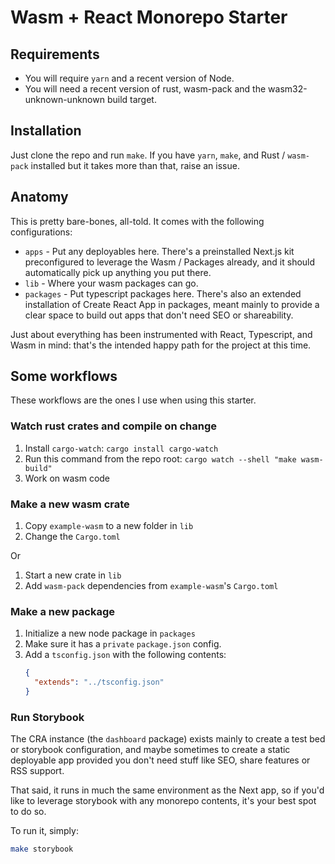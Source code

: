 # Wasm + React Monorepo Starter

## Requirements

- You will require `yarn` and a recent version of Node.
- You will need a recent version of rust, wasm-pack and the
  wasm32-unknown-unknown build target.

## Installation

Just clone the repo and run `make`. If you have `yarn`, `make`, and Rust /
`wasm-pack` installed but it takes more than that, raise an issue.

## Anatomy

This is pretty bare-bones, all-told. It comes with the following configurations:

- `apps` - Put any deployables here. There's a preinstalled Next.js kit
  preconfigured to leverage the Wasm / Packages already, and it should
  automatically pick up anything you put there.
- `lib` - Where your wasm packages can go.
- `packages` - Put typescript packages here. There's also an extended
  installation of Create React App in packages, meant mainly to provide a clear
  space to build out apps that don't need SEO or shareability.

Just about everything has been instrumented with React, Typescript, and Wasm in
mind: that's the intended happy path for the project at this time.

## Some workflows

These workflows are the ones I use when using this starter.

### Watch rust crates and compile on change

1. Install `cargo-watch`: `cargo install cargo-watch`
2. Run this command from the repo root: `cargo watch --shell "make wasm-build"`
3. Work on wasm code

### Make a new wasm crate

1. Copy `example-wasm` to a new folder in `lib`
2. Change the `Cargo.toml`

Or

1. Start a new crate in `lib`
2. Add `wasm-pack` dependencies from `example-wasm`'s `Cargo.toml`

### Make a new package

1. Initialize a new node package in `packages`
2. Make sure it has a `private` `package.json` config.
3. Add a `tsconfig.json` with the following contents:
   ```json
   {
     "extends": "../tsconfig.json"
   }
   ```

### Run Storybook

The CRA instance (the `dashboard` package) exists mainly to create a test bed or
storybook configuration, and maybe sometimes to create a static deployable app
provided you don't need stuff like SEO, share features or RSS support.

That said, it runs in much the same environment as the Next app, so if you'd
like to leverage storybook with any monorepo contents, it's your best spot to do
so.

To run it, simply:

```sh
make storybook
```
